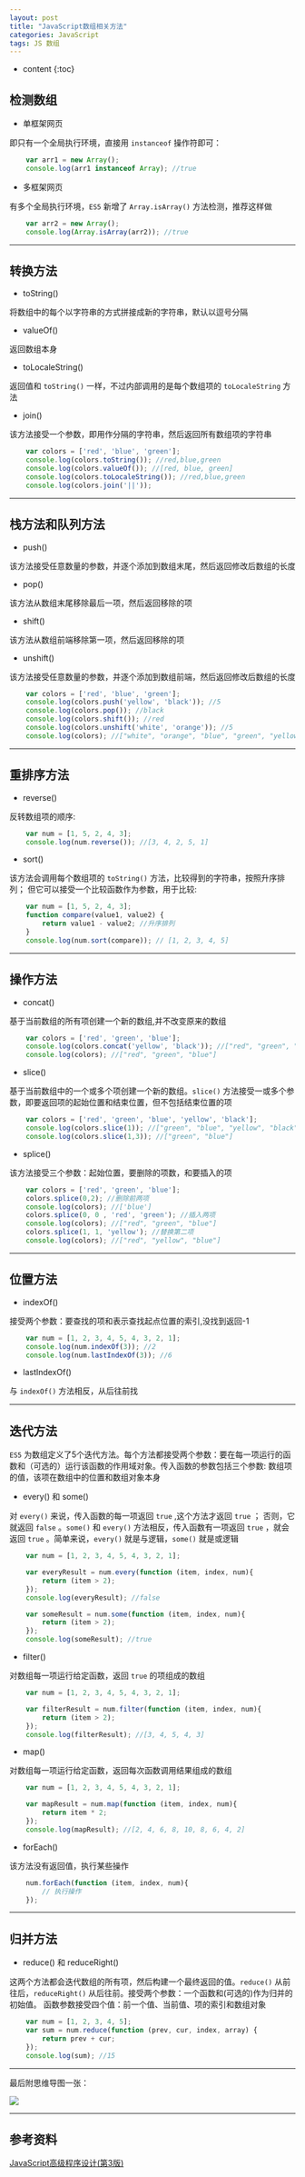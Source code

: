 ```yaml
---
layout: post
title: "JavaScript数组相关方法"
categories: JavaScript
tags: JS 数组 
---
```


* content
{:toc}

## 检测数组

* 单框架网页

即只有一个全局执行环境，直接用 `instanceof` 操作符即可：




```js
    var arr1 = new Array();
    console.log(arr1 instanceof Array); //true
```

* 多框架网页

有多个全局执行环境，`ES5` 新增了 `Array.isArray()` 方法检测，推荐这样做

```js
    var arr2 = new Array();
    console.log(Array.isArray(arr2)); //true
```

---

## 转换方法

* toString()

将数组中的每个以字符串的方式拼接成新的字符串，默认以逗号分隔

* valueOf()

返回数组本身

* toLocaleString()

返回值和 `toString()` 一样，不过内部调用的是每个数组项的 `toLocaleString` 方法

* join()

该方法接受一个参数，即用作分隔的字符串，然后返回所有数组项的字符串

```js
    var colors = ['red', 'blue', 'green'];
    console.log(colors.toString()); //red,blue,green
    console.log(colors.valueOf()); //[red, blue, green]
    console.log(colors.toLocaleString()); //red,blue,green
    console.log(colors.join('||'));
```

---

## 栈方法和队列方法

* push() 

该方法接受任意数量的参数，并逐个添加到数组末尾，然后返回修改后数组的长度

* pop()

该方法从数组末尾移除最后一项，然后返回移除的项

* shift()

该方法从数组前端移除第一项，然后返回移除的项

* unshift()

该方法接受任意数量的参数，并逐个添加到数组前端，然后返回修改后数组的长度

```js
    var colors = ['red', 'blue', 'green'];
    console.log(colors.push('yellow', 'black')); //5
    console.log(colors.pop()); //black
    console.log(colors.shift()); //red
    console.log(colors.unshift('white', 'orange')); //5
    console.log(colors); //["white", "orange", "blue", "green", "yellow"]
```

---

## 重排序方法

* reverse()

反转数组项的顺序:

```js
    var num = [1, 5, 2, 4, 3];
    console.log(num.reverse()); //[3, 4, 2, 5, 1]
```

* sort()

该方法会调用每个数组项的 `toString()` 方法，比较得到的字符串，按照升序排列；
但它可以接受一个比较函数作为参数，用于比较:

```js
    var num = [1, 5, 2, 4, 3];
    function compare(value1, value2) {
        return value1 - value2; //升序排列
    }
    console.log(num.sort(compare)); // [1, 2, 3, 4, 5]
```

---

## 操作方法

* concat()

基于当前数组的所有项创建一个新的数组,并不改变原来的数组

```js
    var colors = ['red', 'green', 'blue'];
    console.log(colors.concat('yellow', 'black')); //["red", "green", "blue", "yellow", "black"]
    console.log(colors); //["red", "green", "blue"]
```

* slice()

基于当前数组中的一个或多个项创建一个新的数组。`slice()` 方法接受一或多个参数，即要返回项的起始位置和结束位置，但不包括结束位置的项

```js
    var colors = ['red', 'green', 'blue', 'yellow', 'black'];
    console.log(colors.slice(1)); //["green", "blue", "yellow", "black"]
    console.log(colors.slice(1,3)); //["green", "blue"]
```

* splice()

该方法接受三个参数：起始位置，要删除的项数，和要插入的项

```js
    var colors = ['red', 'green', 'blue'];
    colors.splice(0,2); //删除前两项
    console.log(colors); //['blue']
    colors.splice(0, 0 , 'red', 'green'); //插入两项
    console.log(colors); //["red", "green", "blue"]
    colors.splice(1, 1, 'yellow'); //替换第二项
    console.log(colors); //["red", "yellow", "blue"]
```

---

## 位置方法

* indexOf()

接受两个参数：要查找的项和表示查找起点位置的索引,没找到返回-1

```js
    var num = [1, 2, 3, 4, 5, 4, 3, 2, 1];
    console.log(num.indexOf(3)); //2
    console.log(num.lastIndexOf(3)); //6
```

* lastIndexOf()
 
与 `indexOf()` 方法相反，从后往前找

---

## 迭代方法

`ES5` 为数组定义了5个迭代方法。每个方法都接受两个参数：要在每一项运行的函数和（可选的）运行该函数的作用域对象。传入函数的参数包括三个参数: 数组项的值，该项在数组中的位置和数组对象本身 

* every() 和 some()

对 `every()` 来说，传入函数的每一项返回 `true` ,这个方法才返回 `true` ；
否则，它就返回 `false` 。`some()` 和 `every()` 方法相反，传入函数有一项返回 `true` ，就会返回 `true` 。简单来说，`every()` 就是与逻辑，`some()` 就是或逻辑

```js
    var num = [1, 2, 3, 4, 5, 4, 3, 2, 1];

    var everyResult = num.every(function (item, index, num){
        return (item > 2);
    });
    console.log(everyResult); //false

    var someResult = num.some(function (item, index, num){
        return (item > 2);
    });
    console.log(someResult); //true
```

* filter()

对数组每一项运行给定函数，返回 `true` 的项组成的数组

```js
    var num = [1, 2, 3, 4, 5, 4, 3, 2, 1];

    var filterResult = num.filter(function (item, index, num){
        return (item > 2);
    });
    console.log(filterResult); //[3, 4, 5, 4, 3]
```

* map()

对数组每一项运行给定函数，返回每次函数调用结果组成的数组

```js
    var num = [1, 2, 3, 4, 5, 4, 3, 2, 1];

    var mapResult = num.map(function (item, index, num){
        return item * 2;
    });
    console.log(mapResult); //[2, 4, 6, 8, 10, 8, 6, 4, 2]
```

* forEach()

该方法没有返回值，执行某些操作

```js
    num.forEach(function (item, index, num){
        // 执行操作
    });
```

---

## 归并方法

* reduce() 和 reduceRight()

这两个方法都会迭代数组的所有项，然后构建一个最终返回的值。`reduce()` 从前往后，`reduceRight()` 从后往前。接受两个参数：一个函数和(可选的)作为归并的初始值。
函数参数接受四个值：前一个值、当前值、项的索引和数组对象

```js
    var num = [1, 2, 3, 4, 5];
    var sum = num.reduce(function (prev, cur, index, array) {
        return prev + cur;
    });
    console.log(sum); //15 
```

---

最后附思维导图一张：

![](http://7xr2ek.com1.z0.glb.clouddn.com/blog%2Fimage%2FJavaScript-array.gif)

---

## 参考资料

[JavaScript高级程序设计(第3版)](https://book.douban.com/subject/10546125/)


